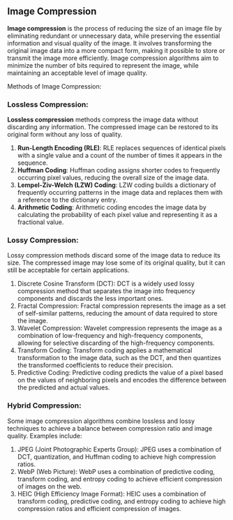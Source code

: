 ## Image Compression
**Image compression** is the process of reducing the size of an image file by eliminating redundant or unnecessary data, while preserving the essential information and visual quality of the image. It involves transforming the original image data into a more compact form, making it possible to store or transmit the image more efficiently. Image compression algorithms aim to minimize the number of bits required to represent the image, while maintaining an acceptable level of image quality.

Methods of Image Compression:
### Lossless Compression:
**Lossless compression** methods compress the image data without discarding any information. The compressed image can be restored to its original form without any loss of quality.
1. **Run-Length Encoding (RLE)**: RLE replaces sequences of identical pixels with a single value and a count of the number of times it appears in the sequence.
2. **Huffman Coding**: Huffman coding assigns shorter codes to frequently occurring pixel values, reducing the overall size of the image data.
3. **Lempel-Ziv-Welch (LZW) Coding**: LZW coding builds a dictionary of frequently occurring patterns in the image data and replaces them with a reference to the dictionary entry.
4. **Arithmetic Coding**: Arithmetic coding encodes the image data by calculating the probability of each pixel value and representing it as a fractional value.
### Lossy Compression:
Lossy compression methods discard some of the image data to reduce its size. The compressed image may lose some of its original quality, but it can still be acceptable for certain applications.
1. Discrete Cosine Transform (DCT): DCT is a widely used lossy compression method that separates the image into frequency components and discards the less important ones.
2. Fractal Compression: Fractal compression represents the image as a set of self-similar patterns, reducing the amount of data required to store the image.
3. Wavelet Compression: Wavelet compression represents the image as a combination of low-frequency and high-frequency components, allowing for selective discarding of the high-frequency components.
4. Transform Coding: Transform coding applies a mathematical transformation to the image data, such as the DCT, and then quantizes the transformed coefficients to reduce their precision.
5. Predictive Coding: Predictive coding predicts the value of a pixel based on the values of neighboring pixels and encodes the difference between the predicted and actual values.
### Hybrid Compression:
Some image compression algorithms combine lossless and lossy techniques to achieve a balance between compression ratio and image quality. Examples include:
1. JPEG (Joint Photographic Experts Group): JPEG uses a combination of DCT, quantization, and Huffman coding to achieve high compression ratios.
2. WebP (Web Picture): WebP uses a combination of predictive coding, transform coding, and entropy coding to achieve efficient compression of images on the web.
3. HEIC (High Efficiency Image Format): HEIC uses a combination of transform coding, predictive coding, and entropy coding to achieve high compression ratios and efficient compression of images.
